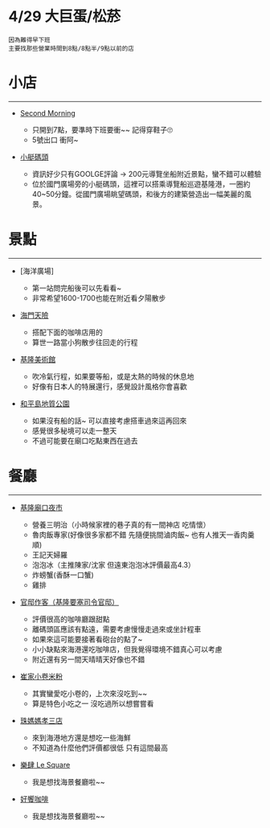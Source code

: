 # 4/29 大巨蛋/松菸

```python=
因為難得早下班
主要找那些營業時間到8點/8點半/9點以前的店

```
# 小店
---
- [Second Morning](https://www.instagram.com/beauty321/reel/DH8bBiRTHQ9/)
    - 只開到7點，要準時下班要衝~~ 記得穿鞋子🙄
    - 5號出口 衝阿~
    
 - [小艇碼頭]()
    - 資訊好少只有GOOLGE評論 -> 200元導覽坐船附近景點，蠻不錯可以體驗
    - 位於國門廣場旁的小艇碼頭，這裡可以搭乘導覽船巡遊基隆港，一圈約40~50分鐘。從國門廣場眺望碼頭，和後方的建築營造出一幅美麗的風景。
    
  

# 景點
---
- [海洋廣場]
    - 第一站問完船後可以先看看~
    - 非常希望1600-1700也能在附近看夕陽散步
    

- [海門天險](https://blog.udn.com/Kevin218/182101164)
    - 搭配下面的咖啡店用的
    - 算世一路當小狗散步往回走的行程

- [基隆美術館](https://www.wowlavie.com/article/250025606)
    - 吹冷氣行程，如果要等船，或是太熱的時候的休息地
    - 好像有日本人的特展還行，感覺設計風格你會喜歡


- [和平島地質公園](https://www.welcometw.com/%E5%92%8C%E5%B9%B3%E5%B3%B6%E5%85%AC%E5%9C%92-%E6%80%8E%E9%BA%BC%E7%8E%A9%E5%90%83%E4%BB%80%E9%BA%BC%EF%BD%9C%E6%97%85%E9%81%8A%E6%87%B6%E4%BA%BA%E5%8C%85/)
    - 如果沒有船的話~ 可以直接考慮搭車過來這再回來
    - 感覺很多秘境可以走一整天
    - 不過可能要在廟口吃點東西在過去



# 餐廳
---
    
- [基隆廟口夜市]()
    - 營養三明治（小時候家裡的巷子真的有一間神店 吃情懷）
    - 魯肉飯專家(好像很多家都不錯 先隨便挑間滷肉飯~ 也有人推天一香肉羹順)
    - 王記天婦羅
    - 泡泡冰（主推陳家/沈家 但遠東泡泡冰評價最高4.3）
    - 炸螃蟹(香酥一口蟹)
    - 雞排
 

- [官邸作客（基隆要塞司令官邸）](https://morrisyu.com/commander-cafe/)
    - 評價很高的咖啡廳跟甜點
    - 離碼頭區應該有點遠，需要考慮慢慢走過來或坐計程車
    - 如果來這可能要接著看砲台的點了~
    - 小小缺點來海港還吃咖啡店，但我覺得環境不錯真心可以考慮
    - 附近還有另一間天晴晴天好像也不錯

- [崔家小卷米粉](https://home.gamer.com.tw/artwork.php?sn=5838256)
    - 其實蠻愛吃小卷的，上次來沒吃到~~
    - 算是特色小吃之一 沒吃過所以想嘗嘗看

- [珠媽媽孝三店](https://www.instagram.com/zhu_mama1230/)
    - 來到海港地方還是想吃一些海鮮
    - 不知道為什麼他們評價都很低 只有這間最高
    
- [樂肆 Le Square](https://damon624.pixnet.net/blog/post/49403400)
    - 我是想找海景餐廳啦~~

- [好饗咖啡](https://www.walkerland.com.tw/article/view/359107)
    - 我是想找海景餐廳啦~~